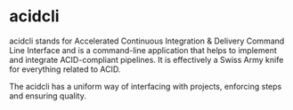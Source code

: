 # acidcli

acidcli stands for Accelerated Continuous Integration & Delivery Command Line
Interface and is a command-line application that helps to implement and
integrate ACID-compliant pipelines. It is effectively a Swiss Army knife for
everything related to ACID.

The acidcli has a uniform way of interfacing with projects, enforcing steps and
ensuring quality.
